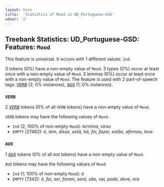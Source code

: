 ```yaml
---
layout: base
title:  'Statistics of Mood in UD_Portuguese-GSD'
udver: '2'
---
```


## Treebank Statistics: UD_Portuguese-GSD: Features: `Mood`

This feature is universal.
It occurs with 1 different values: `Ind`.

3 tokens (0%) have a non-empty value of `Mood`.
3 types (0%) occur at least once with a non-empty value of `Mood`.
3 lemmas (0%) occur at least once with a non-empty value of `Mood`.
The feature is used with 2 part-of-speech tags: <tt><a href="pt_gsd-pos-VERB.html">VERB</a></tt> (2; 0% instances), <tt><a href="pt_gsd-pos-AUX.html">AUX</a></tt> (1; 0% instances).

### `VERB`

2 <tt><a href="pt_gsd-pos-VERB.html">VERB</a></tt> tokens (0% of all `VERB` tokens) have a non-empty value of `Mood`.

`VERB` tokens may have the following values of `Mood`:

* `Ind` (2; 100% of non-empty `Mood`): <em>termina, virou</em>
* `EMPTY` (27482): <em>é, tem, disse, está, há, foi, fazer, estão, afirmou, teve</em>

### `AUX`

1 <tt><a href="pt_gsd-pos-AUX.html">AUX</a></tt> tokens (0% of all `AUX` tokens) have a non-empty value of `Mood`.

`AUX` tokens may have the following values of `Mood`:

* `Ind` (1; 100% of non-empty `Mood`): <em>é</em>
* `EMPTY` (7342): <em>é, foi, ser, foram, será, são, vai, pode, deve, era</em>

